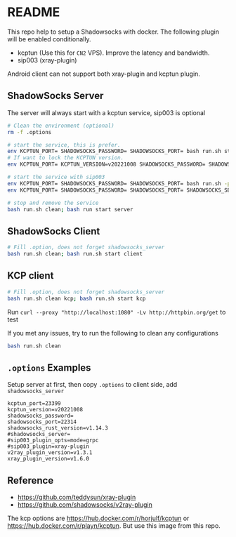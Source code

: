 # README

This repo help to setup a Shadowsocks with docker. The following plugin will be enabled conditionally.

- kcptun (Use this for `CN2` VPS). Improve the latency and bandwidth.
- sip003 (xray-plugin)

Android client can not support both xray-plugin and kcptun plugin.

## ShadowSocks Server

The server will always start with a kcptun service, sip003 is optional

```bash
# Clean the environment (optional)
rm -f .options

# start the service, this is prefer.
env KCPTUN_PORT= SHADOWSOCKS_PASSWORD= SHADOWSOCKS_PORT= bash run.sh start server
# If want to lock the KCPTUN version.
env KCPTUN_PORT= KCPTUN_VERSION=v20221008 SHADOWSOCKS_PASSWORD= SHADOWSOCKS_PORT= bash run.sh start server

# start the service with sip003
env KCPTUN_PORT= SHADOWSOCKS_PASSWORD= SHADOWSOCKS_PORT= bash run.sh -p xray-plugin -m "mode=grpc" start server
env KCPTUN_PORT= SHADOWSOCKS_PASSWORD= SHADOWSOCKS_PORT= SHADOWSOCKS_SERVER= SIP003_PLUGIN=xray-plugin SIP003_PLUGIN_OPTS=mode=grpc bash run.sh start server

# stop and remove the service
bash run.sh clean; bash run start server
```

## ShadowSocks Client

```bash
# Fill .option, does not forget shadowsocks_server
bash run.sh clean; bash run.sh start client
```

## KCP client

```bash
# Fill .option, does not forget shadowsocks_server
bash run.sh clean kcp; bash run.sh start kcp
```

Run `curl --proxy "http://localhost:1080" -Lv http://httpbin.org/get` to test

If you met any issues, try to run the following to clean any configurations

```bash
bash run.sh clean
```

## `.options` Examples

Setup server at first, then copy `.options` to client side, add `shadowsocks_server`

```text
kcptun_port=23399
kcptun_version=v20221008
shadowsocks_password=
shadowsocks_port=22314
shadowsocks_rust_version=v1.14.3
#shadowsocks_server=
#sip003_plugin_opts=mode=grpc
#sip003_plugin=xray-plugin
v2ray_plugin_version=v1.3.1
xray_plugin_version=v1.6.0
```

## Reference

- <https://github.com/teddysun/xray-plugin>
- <https://github.com/shadowsocks/v2ray-plugin>

The kcp options are <https://hub.docker.com/r/horjulf/kcptun> or <https://hub.docker.com/r/playn/kcptun>.
But use this image from this repo.
